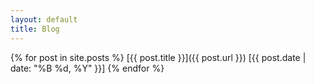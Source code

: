 ```yaml
---
layout: default
title: Blog
---
```


{% for post in site.posts %}
[{{ post.title }}]({{ post.url }}) [{{ post.date | date: "%B %d, %Y" }}]
{% endfor %}